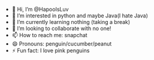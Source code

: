 - 👋 Hi, I’m @HapooIsLuv
- 👀 I’m interested in python and maybe Java(I hate Java)
- 🌱 I’m currently learning nothing (taking a break)
- 💞️ I’m looking to collaborate with no one!
- 📫 How to reach me: snapchat
- 😄 Pronouns: penguin/cucumber/peanut
- ⚡ Fun fact: I love pink penguins

<!---
HapooIsLuv/HapooIsLuv is a ✨ special ✨ repository because its `README.md` (this file) appears on your GitHub profile.
You can click the Preview link to take a look at your changes.
--->
